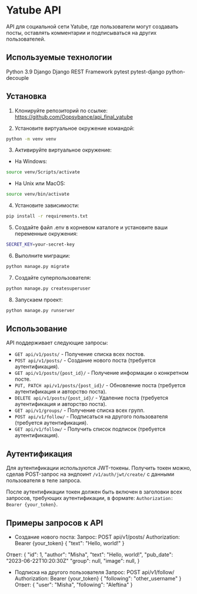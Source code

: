 # Yatube API

API для социальной сети Yatube, где пользователи могут создавать посты, оставлять комментарии и подписываться на других пользователей.

## Используемые технологии
Python 3.9
Django
Django REST Framework
pytest
pytest-django
python-decouple

## Установка

1. Клонируйте репозиторий по ссылке:
https://github.com/Oopsybance/api_final_yatube

2. Установите виртуальное окружение командой:
```bash
python -m venv venv
```

3. Активируйте виртуальное окружение:
- На Windows:
```bash
source venv/Scripts/activate
```
- На Unix или MacOS:
```bash
source venv/bin/activate
```

4. Установите зависимости:
```bash
pip install -r requirements.txt
```

5. Создайте файл .env в корневом каталоге и установите ваши переменные окружения:
```bash
SECRET_KEY=your-secret-key
```

6. Выполните миграции:
```bash
python manage.py migrate
```

7. Создайте суперпользователя:
```bash
python manage.py createsuperuser
```

8. Запускаем проект:
```bash
python manage.py runserver
```


## Использование

API поддерживает следующие запросы:

* `GET api/v1/posts/` - Получение списка всех постов.
* `POST api/v1/posts/` - Создание нового поста (требуется аутентификация).
* `GET api/v1/posts/{post_id}/` - Получение информации о конкретном посте.
* `PUT, PATCH api/v1/posts/{post_id}/` - Обновление поста (требуется аутентификация и авторство поста).
* `DELETE api/v1/posts/{post_id}/` - Удаление поста (требуется аутентификация и авторство поста).
* `GET api/v1/groups/` - Получение списка всех групп.
* `POST api/v1/follow/` - Подписаться на другого пользователя (требуется аутентификация).
* `GET api/v1/follow/` - Получить список подписок (требуется аутентификация).


## Аутентификация

Для аутентификации используются JWT-токены. Получить токен можно, сделав POST-запрос на эндпоинт `/v1/auth/jwt/create/` с данными пользователя в теле запроса.

После аутентификации токен должен быть включен в заголовки всех запросов, требующих аутентификации, в формате: `Authorization: Bearer {your_token}`.


## Примеры запросов к API

- Создание нового поста:
Запрос:
POST api/v1/posts/
Authorization: Bearer {your_token}
{
  "text": "Hello, world!"
}

Ответ:
{
  "id": 1,
  "author": "Misha",
  "text": "Hello, world!",
  "pub_date": "2023-06-22T10:20:30Z"
  "group": null,
  "image": null,
}

- Подписка на другого пользователя
Запрос:
POST api/v1/follow/
Authorization: Bearer {your_token}
{
  "following": "other_username"
}
Ответ:
{
    "user": "Misha",
    "following": "Aleftina"
}
